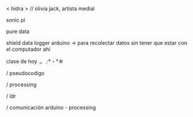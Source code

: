 
< hidra > // olivia jack, artista medial 

sonic pi 

pure data



shield data logger arduino → para recolectar datos sin tener que estar con el computador ahí 



 clase de hoy .。.:*・°☆
 
/ pseudocodigo

/ processing 

/ ldr 

/ comunicación arduino - processing
